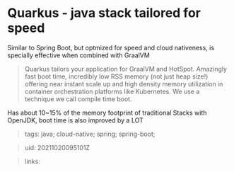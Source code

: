# Quarkus - java stack tailored for speed

Similar to Spring Boot, but optmized for speed and cloud nativeness, is
specially effective when combined with GraalVM

> Quarkus tailors your application for GraalVM and HotSpot. Amazingly fast boot
> time, incredibly low RSS memory (not just heap size!) offering near instant
> scale up and high density memory utilization in container orchestration
> platforms like Kubernetes. We use a technique we call compile time boot.

Has about 10~15% of the memory footprint of traditional Stacks with OpenJDK,
boot time is also improved by a LOT

> tags: java; cloud-native; spring; spring-boot;

> uid: 20211020095101Z

> links: 


